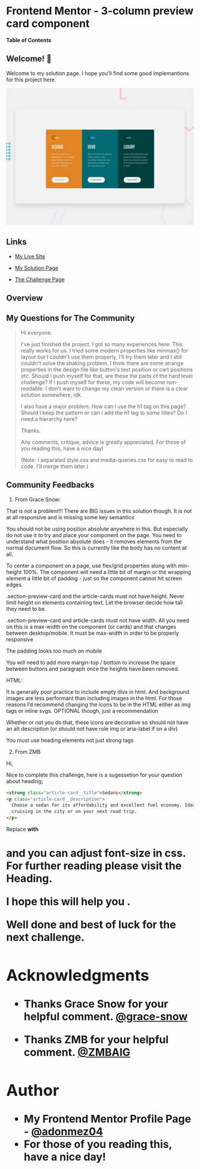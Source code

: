 # Frontend Mentor - 3-column preview card component

**Table of Contents**

## Welcome! 👋

Welcome to my solution page. I hope you'll find some good implemantions for this project here.

![3-column preview card component](./design/desktop-preview.jpg)

## Links

- [My Live Site](My-live-site-in-github.io)

- [My Solution Page](https://www.frontendmentor.io/solutions/fem4threecolumnpreviewcardcomponentv21-themobilefirst-jvW-eAl2Ll)

- [The Challenge Page](https://www.frontendmentor.io/challenges/3column-preview-card-component-pH92eAR2-)

## Overview

<!-- ## The Problems and Solutions -->

## My Questions for The Community

> Hi everyone.
>
> I've just finished the project. I got so many experiences here. This really works for us. I tried some modern properties like minmax() for layout but I couldn't use them properly, I'll try them later and I still couldn't solve the shaking problem. I think there are some strange properties in the design file like button's text position or cart positions etc. Should I push myself for that, are these the parts of the hard level challenge? If I push myself for these, my code will become non-readable. I don't want to change my clean version or there is a clear solution somewhere, idk.
>
> I also have a major problem. How can I use the h1 tag on this page? Should I keep the pattern or can I add the h1 tag to some titles? Do I need a hierarchy here?
>
> Thanks.
>
> Any comments, critique, advice is greatly appreciated. For those of you reading this, have a nice day!
>
> (Note: I separated style.css and media-queries.css for easy to read to code. I'll merge them later.)

## Community Feedbacks

1. From Grace Snow:

That is not a problem!!!
There are BIG issues in this solution though. It is not at all responsive and is missing some key semantics

You should not be using position absolute anywhere in this. But especially do not use it to try and place your component on the page. You need to understand what position absolute does - it removes elements from the normal document flow. So this is currently like the body has no content at all.

To center a component on a page, use flex/grid properties along with min-height 100%. The component will need a little bit of margin or the wrapping element a little bit of padding - just so the component cannot hit screen edges

.section-preview-card and the article-cards must not have height. Never limit height on elements containing text. Let the browser decide how tall they need to be.

.section-preview-card and article-cards must not have width. All you need on this is a max-width on the component (or cards) and that changes between desktop/mobile. It must be max-width in order to be properly responsive

The padding looks too much on mobile

You will need to add more margin-top / bottom to increase the space between buttons and paragraph once the heights have been removed.

HTML:

It is generally poor practice to include empty divs in html. And background images are less performant than including images in the html. For those reasons I’d recommend changing the icons to be in the HTML either as img tags or inline svgs. OPTIONAL though, just a recommendation

Whether or not you do that, these icons are decorative so should not have an alt description (or should not have role img or aria-label if on a div)

You must use heading elements not just strong tags

2. From ZMB

Hi,

Nice to complete this challenge, here is a sugessetion for your question about heading;

```html
<strong class="article-card__title">Sedans</strong>
<p class="article-card__description">
  Choose a sedan for its affordability and excellent fuel economy. Ideal for
  cruising in the city or on your next road trip.
</p>
```

Replace <strong> with <h1> and you can adjust font-size in css. For further reading please visit the Heading.

I hope this will help you .

Well done and best of luck for the next challenge.

<!-- ## Good Implementations -->

<!-- ## Useful Resources -->

<!-- - [The link title](The link) -->

## Acknowledgments

- Thanks Grace Snow for your helpful comment. [@grace-snow](https://www.frontendmentor.io/profile/grace-snow)

- Thanks ZMB for your helpful comment. [@ZMBAIG](https://www.frontendmentor.io/profile/ZMBAIG)

## Author

- My Frontend Mentor Profile Page - [@adonmez04](https://www.frontendmentor.io/profile/adonmez04)
- For those of you reading this, have a nice day!
